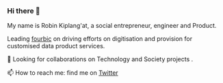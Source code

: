 ### Hi there 👋

My name is Robin Kiplang'at, a social entrepreneur, engineer and Product.  


<!--
**robinkiplangat/RobinKiplangat/** is a ✨ _special_ ✨ repository because its `README.md` (this file) appears on your GitHub profile. -->
Leading [fourbic](https://github.com/fourbic) on driving efforts on digitisation and provision for customised data product services.

🤔 Looking for collaborations on Technology and Society projects .   


 📫 How to reach me: find me on [Twitter](https://twitter.com/RobinKiplangat)
 
<!--[black_white_Robin](https://user-images.githubusercontent.com/5486449/110309607-9e633300-8012-11eb-9cbb-75d5a4370662.jpg) -->

